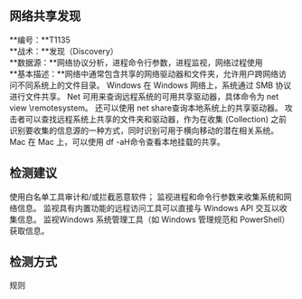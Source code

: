 ## 网络共享发现  
**编号：**T1135  
**战术：**发现（Discovery）  
**数据源：**网络协议分析，进程命令行参数，进程监视，网络过程使用  
**基本描述：**网络中通常包含共享的网络驱动器和文件夹，允许用户跨网络访问不同系统上的文件目录。
Windows
在 Windows 网络上，系统通过 SMB 协议进行文件共享。
Net 可用来查询远程系统的可用共享驱动器，具体命令为 net view \remotesystem。 还可以使用 net share查询本地系统上的共享驱动器。 攻击者可以查找远程系统上共享的文件夹和驱动器，作为在收集 (Collection) 之前识别要收集的信息源的一种方式，同时识别可用于横向移动的潜在相关系统。
Mac
在 Mac 上，可以使用 df -aH命令查看本地挂载的共享。  
## 检测建议  
使用白名单工具审计和/或拦截恶意软件；
监视进程和命令行参数来收集系统和网络信息。
监视具有内置功能的远程访问工具可以直接与 Windows API 交互以收集信息。
监视Windows 系统管理工具（如 Windows 管理规范和 PowerShell）获取信息。  
## 检测方式  
规则